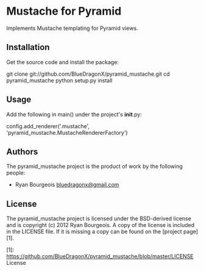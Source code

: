 
Mustache for Pyramid
====================

Implements Mustache templating for Pyramid views.


Installation
------------

Get the source code and install the package:

  git clone git://github.com/BlueDragonX/pyramid_mustache.git
  cd pyramid_mustache
  python setup.py install


Usage
-----

Add the following in main() under the project's __init__.py:

  config.add_renderer('.mustache', 'pyramid_mustache.MustacheRendererFactory')


Authors
-------

The pyramid_mustache project is the product of work by the following people:

- Ryan Bourgeois <bluedragonx@gmail.com>


License
-------

The pyramid_mustache project is licensed under the BSD-derived license and is
copyright (c) 2012 Ryan Bourgeois. A copy of the license is included in the
LICENSE file. If it is missing a copy can be found on the [project page][1].

[1]: https://github.com/BlueDragonX/pyramid_mustache/blob/master/LICENSE License

